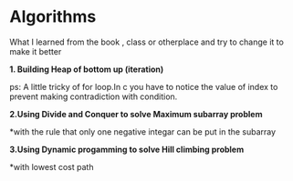 # Algorithms
What I learned from the book , class or otherplace and try to change it to make it better

<b>1. Building Heap of bottom up (iteration)</b>

ps:
A little tricky of for loop.In c you have to notice the value of index to prevent making contradiction with condition.

<b> 2.Using Divide and Conquer to solve Maximum subarray problem</b>

*with the rule that only one negative integar can be put in the subarray


<b> 3.Using Dynamic progamming to solve Hill climbing problem</b>

*with lowest cost path
